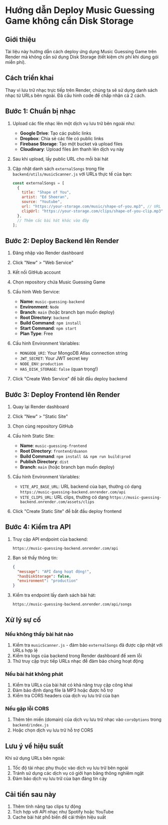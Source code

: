 # Hướng dẫn Deploy Music Guessing Game không cần Disk Storage

## Giới thiệu
Tài liệu này hướng dẫn cách deploy ứng dụng Music Guessing Game trên Render mà không cần sử dụng Disk Storage (tiết kiệm chi phí khi dùng gói miễn phí).

## Cách triển khai

Thay vì lưu trữ nhạc trực tiếp trên Render, chúng ta sẽ sử dụng danh sách nhạc từ URLs bên ngoài. Đã cấu hình code để chấp nhận cả 2 cách.

## Bước 1: Chuẩn bị nhạc

1. Upload các file nhạc lên một dịch vụ lưu trữ bên ngoài như:
   - **Google Drive**: Tạo các public links
   - **Dropbox**: Chia sẻ các file có public links
   - **Firebase Storage**: Tạo một bucket và upload files
   - **Cloudinary**: Upload files âm thanh lên dịch vụ này

2. Sau khi upload, lấy public URL cho mỗi bài hát

3. Cập nhật danh sách `externalSongs` trong file `backend/utils/musicScanner.js` với URLs thực tế của bạn:
   ```javascript
   const externalSongs = [
     {
       title: "Shape of You",
       artist: "Ed Sheeran",
       source: "Youtube",
       url: "https://your-storage.com/music/shape-of-you.mp3", // URL thực tế
       clipUrl: "https://your-storage.com/clips/shape-of-you-clip.mp3" // URL thực tế (có thể để trống)
     },
     // Thêm các bài hát khác vào đây
   ];
   ```

## Bước 2: Deploy Backend lên Render

1. Đăng nhập vào Render dashboard
2. Click "New" > "Web Service"
3. Kết nối GitHub account
4. Chọn repository chứa Music Guessing Game
5. Cấu hình Web Service:
   - **Name**: `music-guessing-backend`
   - **Environment**: `Node`
   - **Branch**: `main` (hoặc branch bạn muốn deploy)
   - **Root Directory**: `backend`
   - **Build Command**: `npm install`
   - **Start Command**: `npm start`
   - **Plan Type**: Free

6. Cấu hình Environment Variables:
   - `MONGODB_URI`: Your MongoDB Atlas connection string
   - `JWT_SECRET`: Your JWT secret key
   - `NODE_ENV`: `production`
   - `HAS_DISK_STORAGE`: `false` (quan trọng!)

7. Click "Create Web Service" để bắt đầu deploy backend

## Bước 3: Deploy Frontend lên Render

1. Quay lại Render dashboard
2. Click "New" > "Static Site"
3. Chọn cùng repository GitHub
4. Cấu hình Static Site:
   - **Name**: `music-guessing-frontend`
   - **Root Directory**: `frontend/duanon`
   - **Build Command**: `npm install && npm run build:prod`
   - **Publish Directory**: `dist`
   - **Branch**: `main` (hoặc branch bạn muốn deploy)

5. Cấu hình Environment Variables:
   - `VITE_API_BASE_URL`: URL backend của bạn, thường có dạng `https://music-guessing-backend.onrender.com/api`
   - `VITE_CLIPS_URL`: URL clips, thường có dạng `https://music-guessing-backend.onrender.com/assets/clips`

6. Click "Create Static Site" để bắt đầu deploy frontend

## Bước 4: Kiểm tra API

1. Truy cập API endpoint của backend:
   ```
   https://music-guessing-backend.onrender.com/api
   ```

2. Bạn sẽ thấy thông tin:
   ```json
   {
     "message": "API đang hoạt động!",
     "hasDiskStorage": false,
     "environment": "production"
   }
   ```

3. Kiểm tra endpoint lấy danh sách bài hát:
   ```
   https://music-guessing-backend.onrender.com/api/songs
   ```

## Xử lý sự cố

### Nếu không thấy bài hát nào
1. Kiểm tra `musicScanner.js` - đảm bảo `externalSongs` đã được cập nhật với URLs hợp lệ
2. Kiểm tra logs của backend trong Render dashboard để xem lỗi
3. Thử truy cập trực tiếp URLs nhạc để đảm bảo chúng hoạt động

### Nếu bài hát không phát
1. Kiểm tra URLs của bài hát có khả năng truy cập công khai
2. Đảm bảo định dạng file là MP3 hoặc được hỗ trợ
3. Kiểm tra CORS headers của dịch vụ lưu trữ của bạn

### Nếu gặp lỗi CORS
1. Thêm tên miền (domain) của dịch vụ lưu trữ nhạc vào `corsOptions` trong `backend/index.js`
2. Hoặc chọn dịch vụ lưu trữ hỗ trợ CORS

## Lưu ý về hiệu suất

Khi sử dụng URLs bên ngoài:
1. Tốc độ tải nhạc phụ thuộc vào dịch vụ lưu trữ bên ngoài
2. Tránh sử dụng các dịch vụ có giới hạn băng thông nghiêm ngặt
3. Đảm bảo dịch vụ lưu trữ của bạn đáng tin cậy

## Cải tiến sau này

1. Thêm tính năng tạo clips tự động
2. Tích hợp với API nhạc như Spotify hoặc YouTube
3. Cache bài hát phổ biến để cải thiện hiệu suất

